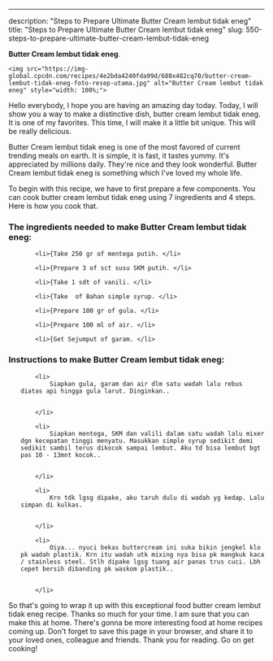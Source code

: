 ---
description: "Steps to Prepare Ultimate Butter Cream lembut tidak eneg"
title: "Steps to Prepare Ultimate Butter Cream lembut tidak eneg"
slug: 550-steps-to-prepare-ultimate-butter-cream-lembut-tidak-eneg

<p>
	<strong>Butter Cream lembut tidak eneg</strong>. 
	
</p>
<p>
	
	<img src="https://img-global.cpcdn.com/recipes/4e2bda4240fda99d/680x482cq70/butter-cream-lembut-tidak-eneg-foto-resep-utama.jpg" alt="Butter Cream lembut tidak eneg" style="width: 100%;">
	
	
</p>
<p>
	Hello everybody, I hope you are having an amazing day today. Today, I will show you a way to make a distinctive dish, butter cream lembut tidak eneg. It is one of my favorites. This time, I will make it a little bit unique. This will be really delicious.
</p>
	
<p>
	Butter Cream lembut tidak eneg is one of the most favored of current trending meals on earth. It is simple, it is fast, it tastes yummy. It's appreciated by millions daily. They're nice and they look wonderful. Butter Cream lembut tidak eneg is something which I've loved my whole life.
</p>
<p>
	
</p>

<p>
To begin with this recipe, we have to first prepare a few components. You can cook butter cream lembut tidak eneg using 7 ingredients and 4 steps. Here is how you cook that.
</p>

<h3>The ingredients needed to make Butter Cream lembut tidak eneg:</h3>

<ol>
	
		<li>{Take 250 gr of mentega putih. </li>
	
		<li>{Prepare 3 of sct susu SKM putih. </li>
	
		<li>{Take 1 sdt of vanili. </li>
	
		<li>{Take  of Bahan simple syrup. </li>
	
		<li>{Prepare 100 gr of gula. </li>
	
		<li>{Prepare 100 ml of air. </li>
	
		<li>{Get Sejumput of garam. </li>
	
</ol>
<p>
	
</p>

<h3>Instructions to make Butter Cream lembut tidak eneg:</h3>

<ol>
	
		<li>
			Siapkan gula, garam dan air dlm satu wadah lalu rebus diatas api hingga gula larut. Dinginkan..
			
			
		</li>
	
		<li>
			Siapkan mentega, SKM dan valili dalam satu wadah lalu mixer dgn kecepatan tinggi menyatu. Masukkan simple syrup sedikit demi sedikit sambil terus dikocok sampai lembut. Aku td bisa lembut bgt pas 10 - 13mnt kocok..
			
			
		</li>
	
		<li>
			Krn tdk lgsg dipake, aku taruh dulu di wadah yg kedap. Lalu simpan di kulkas.
			
			
		</li>
	
		<li>
			Oiya... nyuci bekas buttercream ini suka bikin jengkel klo pk wadah plastik. Krn itu wadah utk mixing nya bisa pk mangkuk kaca / stainless steel. Stlh dipake lgsg tuang air panas trus cuci. Lbh cepet bersih dibanding pk waskom plastik..
			
			
		</li>
	
</ol>

<p>
	
</p>

<p>
	So that's going to wrap it up with this exceptional food butter cream lembut tidak eneg recipe. Thanks so much for your time. I am sure that you can make this at home. There's gonna be more interesting food at home recipes coming up. Don't forget to save this page in your browser, and share it to your loved ones, colleague and friends. Thank you for reading. Go on get cooking!
</p>
